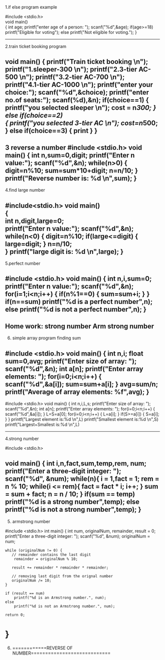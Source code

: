 1.if else program example

#include <stdio.h>                                       
void main()                                              
{
int age;
printf("enter age of a person: ");
scanf("%d",&age);
if(age>=18)
         printf("Eligible for voting");
else
         printf("Not eligible for voting.");
}

------------------------------------------------------------------------------------
2.train ticket booking program

void main()
{
    printf("Train ticket booking \n");
    printf("1.sleeper-300 \n");
    printf("2.3-tier AC-500 \n");
    printf("3.2-tier AC-700 \n");
    printf("4.1-tier AC-1000 \n");
    printf("enter your choice:");
    scanf("%d",&choice);
    printf("enter no.of seats:");
    scanf(%d),&n);
    if(choice==1)
    {
        printf("you selected sleeper \n");
        cost = n*300;
    }
    else if(choice==2)        
    {
        printf("you selected 3-tier AC \n");
        cost=n*500;
    }
    else if(choice==3)
    {
        print
    }
}
------------------------------------------------------------------------------------

3 reverse a number
#include <stdio.h>
void main()
{
  int n,sum=0,digit;
  printf("Enter n value:");
  scanf("%d",&n);
  while(n>0)
  {
      digit=n%10;
      sum=sum*10+digit;
      n=n/10;
  }
  printf("Reverse number is: %d \n",sum);
}
---------------------------------------------------------------------------------------
4.find large number

#include<stdio.h>
void main()  
{  
    int n,digit,large=0;  
   printf("Enter n value:"); 
   scanf("%d",&n);
   while(n<0)
   {
      digit=n%10;
      if(large<=digit)
      {
          large=digit;
      }
         n=n/10;   
   }
   printf("large digit is: %d \n",large);
} 
-------------------------------------------------------------------------------

5.perfect number

#include <stdio.h>
void main()
{
  int n,i,sum=0;
  printf("Enter n value:");	
  scanf("%d",&n);
  for(i=1;i<n;i++)
  {
      if(n%1==0)
      {
          sum=sum+i;
      }
  }                                                      
  if(n==sum)
        printf("%d is a perfect number",n);
  else
        printf("%d is not a perfect number",n);
}
-----------------------------------------------------------------------------------
   Home work:
  strong number
  Arm strong number
-------------------------------------------------------
6. simple array program finding sum

#include <stdio.h>
void main()
{
  int n,i;
  float sum=0,avg;
  printf("Enter size of array: ");
  scanf("%d",&n);
  int a[n];
  printf("Enter array elements: ");
  for(i=0;i<n;i++)
  {
      scanf("%d",&a[i]);
      sum=sum+a[i];
  }
  avg=sum/n;
  printf("Average of array elements: %f",avg);
}
----------------------------------------------------
#include <stdio.h>
void main()
{
  int n,i,L,s;
  printf("Enter size of array: ");
  scanf("%d",&n);
  int a[n];
  printf("Enter array elements: ");
  for(i=0;i<n;i++)
  {
      scanf("%d",&a[i]);
  }
  L=S=a[0];
  for(i=0;i<n;i++)
  {
      L=a[i];
  }
  if(S>=a[i])
  {
      S=a[i];
  }
}
printf("Largest element is:%d \n",L)
printf("Smallest element is:%d \n",S)
printf("Largest+Smallest is:%d \n",L)



-----------------------------------------------------------------------------
4.strong number

#include <stdio.h>

void main()
{
    int i,n,fact,sum,temp,rem, num;
    printf("Enter a three-digit integer: ");
    scanf("%d", &num);
while(n){
   i = 1,fact = 1;
   rem = n % 10;
   while(i <= rem){
      fact = fact * i;
      i++;
   }
   sum = sum + fact;
   n = n / 10;
}
if(sum == temp)
   printf("%d is a strong number",temp);
else
   printf("%d is not a strong number",temp);
}
-----------------------------------------------------------------------

5. armstrong number

#include <stdio.h>
int main() {
    int num, originalNum, remainder, result = 0;
    printf("Enter a three-digit integer: ");
    scanf("%d", &num);
    originalNum = num;

    while (originalNum != 0) {
       // remainder contains the last digit
        remainder = originalNum % 10;
        
       result += remainder * remainder * remainder;
        
       // removing last digit from the orignal number
       originalNum /= 10;
    }

    if (result == num)
        printf("%d is an Armstrong number.", num);
    else
        printf("%d is not an Armstrong number.", num);

    return 0;
}
=================================================================
6. ============REVERSE OF NUMBER============================
